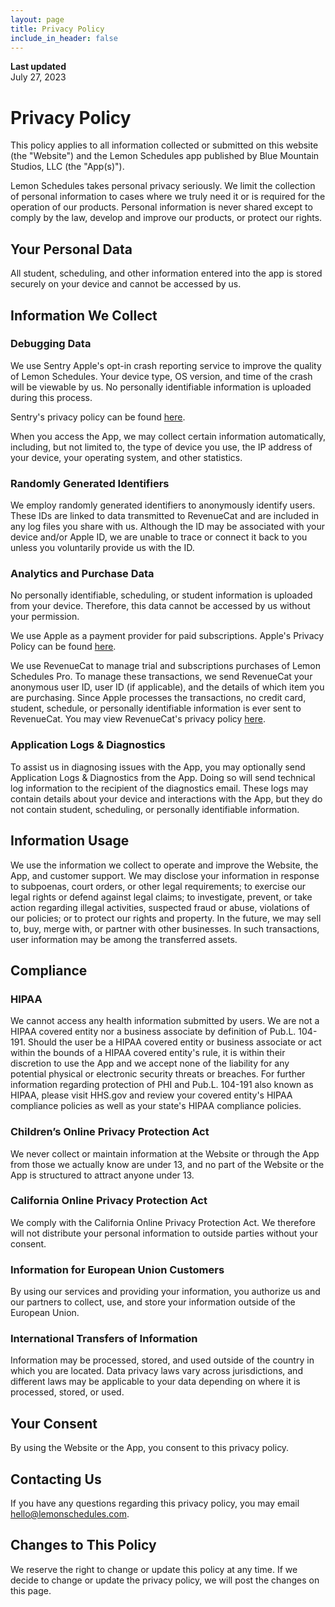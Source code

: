 ```yaml
---
layout: page
title: Privacy Policy
include_in_header: false
---
```


**Last updated**  
July 27, 2023

# Privacy Policy

This policy applies to all information collected or submitted on this website (the "Website") and the Lemon Schedules app published by Blue Mountain Studios, LLC (the "App(s)").

Lemon Schedules takes personal privacy seriously. We limit the collection of personal information to cases where we truly need it or is required for the operation of our products. Personal information is never shared except to comply by the law, develop and improve our products, or protect our rights.

## Your Personal Data
All student, scheduling, and other information entered into the app is stored securely on your device and cannot be accessed by us.

## Information We Collect
### Debugging Data
We use Sentry Apple's opt-in crash reporting service to improve the quality of Lemon Schedules. Your device type, OS version, and time of the crash will be viewable by us. No personally identifiable information is uploaded during this process.

Sentry's privacy policy can be found [here](https://sentry.io/privacy/).

When you access the App, we may collect certain information automatically, including, but not limited to, the type of device you use, the IP address of your device, your operating system, and other statistics.

### Randomly Generated Identifiers
We employ randomly generated identifiers to anonymously identify users. These IDs are linked to data transmitted to RevenueCat and are included in any log files you share with us. Although the ID may be associated with your device and/or Apple ID, we are unable to trace or connect it back to you unless you voluntarily provide us with the ID.

### Analytics and Purchase Data
No personally identifiable, scheduling, or student information is uploaded from your device. Therefore, this data cannot be accessed by us without your permission.

We use Apple as a payment provider for paid subscriptions. Apple's Privacy Policy can be found [here](https://www.apple.com/legal/privacy/en-ww/).

We use RevenueCat to manage trial and subscriptions purchases of Lemon Schedules Pro. To manage these transactions, we send RevenueCat your anonymous user ID, user ID (if applicable), and the details of which item you are purchasing. Since Apple processes the transactions, no credit card, student, schedule, or personally identifiable information is ever sent to RevenueCat. You may view RevenueCat's privacy policy [here](https://www.revenuecat.com/privacy/).

### Application Logs & Diagnostics
To assist us in diagnosing issues with the App, you may optionally send Application Logs & Diagnostics from the App. Doing so will send technical log information to the recipient of the diagnostics email. These logs may contain details about your device and interactions with the App, but they do not contain student, scheduling, or personally identifiable information.

## Information Usage
We use the information we collect to operate and improve the Website, the App, and customer support. We may disclose your information in response to subpoenas, court orders, or other legal requirements; to exercise our legal rights or defend against legal claims; to investigate, prevent, or take action regarding illegal activities, suspected fraud or abuse, violations of our policies; or to protect our rights and property. In the future, we may sell to, buy, merge with, or partner with other businesses. In such transactions, user information may be among the transferred assets.

## Compliance

### HIPAA
We cannot access any health information submitted by users. We are not a HIPAA covered entity nor a business associate by definition of Pub.L. 104-191. Should the user be a HIPAA covered entity or business associate or act within the bounds of a HIPAA covered entity's rule, it is within their discretion to use the App and we accept none of the liability for any potential physical or electronic security threats or breaches. For further information regarding protection of PHI and Pub.L. 104-191 also known as HIPAA, please visit HHS.gov and review your covered entity's HIPAA compliance policies as well as your state's HIPAA compliance policies.

### Children’s Online Privacy Protection Act
We never collect or maintain information at the Website or through the App from those we actually know are under 13, and no part of the Website or the App is structured to attract anyone under 13.

### California Online Privacy Protection Act
We comply with the California Online Privacy Protection Act. We therefore will not distribute your personal information to outside parties without your consent.

### Information for European Union Customers
By using our services and providing your information, you authorize us and our partners to collect, use, and store your information outside of the European Union.

### International Transfers of Information
Information may be processed, stored, and used outside of the country in which you are located. Data privacy laws vary across jurisdictions, and different laws may be applicable to your data depending on where it is processed, stored, or used.

## Your Consent
By using the Website or the App, you consent to this privacy policy.

## Contacting Us
If you have any questions regarding this privacy policy, you may email [hello@lemonschedules.com](mailto:hello@lemonschedules.com).

## Changes to This Policy
We reserve the right to change or update this policy at any time. If we decide to change or update the privacy policy, we will post the changes on this page.